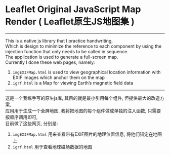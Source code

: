 # Leaflet Original JavaScript Map Render ( Leaflet原生JS地图集 )
---
This is a native js library that I practice handwriting,      
Which is design to minimize the reference to each component by using the injection function that only needs to be called in sequence.        
The application is used to generate a full-screen map.     
Currently I done these web pages, namely:     
1. `imgEXIFMap.html` is used to view geographical location information with EXIF images which anchor them on the map
1. `igrf.html` is a Map for viewing Earth’s magnetic field data
---
这是一个我练手写的原生js库, 其目的就是最小引用每个组件, 但提供最大的改造方案,     
应用用于生成一个全屏地图, 我将把地图的每个组件做成单独的注入函数, 只需要按顺序调用即可,     
目前做了这些网页, 分别是:   
1. `imgEXIFMap.html` 用来查看带有EXIF图片的地理位置信息, 将他们锚定在地图上
1. `igrf.html` 用于查看地球磁场数据的地图
